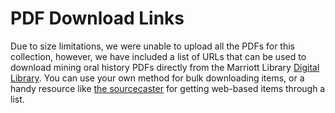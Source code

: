 # PDF Download Links

Due to size limitations, we were unable to upload all the PDFs for this collection, however, we have included a list of URLs that can be used to download mining oral history PDFs directly from the Marriott Library [Digital Library](https://collections.lib.utah.edu).
You can use your own method for bulk downloading items, or a handy resource like [the sourcecaster](https://datapraxis.github.io/sourcecaster/) for getting web-based items through a list.
